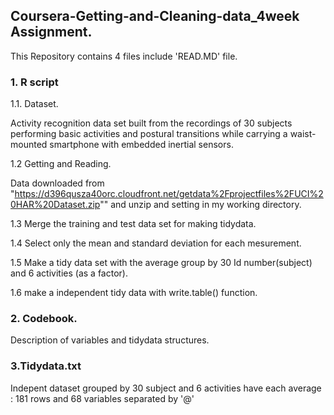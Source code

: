 ## Coursera-Getting-and-Cleaning-data_4week Assignment.

  This Repository contains 4 files include 'READ.MD' file.

### 1. R script 
 
  1.1. Dataset.
  
  Activity recognition data set built from the recordings of 30 subjects performing basic activities and postural transitions while carrying a waist-mounted smartphone with embedded inertial sensors.
  
  1.2 Getting and Reading. 
   
   Data downloaded from     "https://d396qusza40orc.cloudfront.net/getdata%2Fprojectfiles%2FUCI%20HAR%20Dataset.zip"" and unzip and setting  in my working directory.
   
  1.3 Merge the training and test data set for making tidydata.
  
  1.4 Select only the mean and standard deviation for each mesurement.
  
  1.5 Make a tidy data set with the average group by 30 Id number(subject) and 6 activities (as a factor).
  
  1.6 make a independent tidy data with write.table() function.
  
### 2. Codebook.
 
   Description of variables and tidydata structures.
   
### 3.Tidydata.txt
   
  Indepent dataset grouped by 30 subject and 6 activities have each average : 181 rows and 68 variables separated by '@'
   
   
 